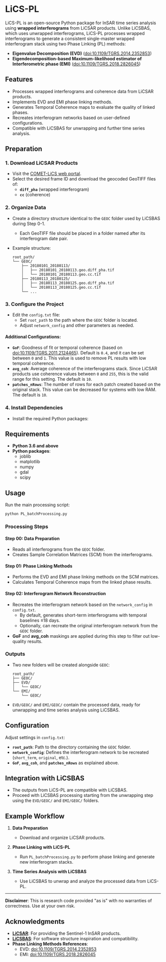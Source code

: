 
# LiCS-PL

LiCS-PL is an open-source Python package for InSAR time series analysis using **wrapped interferograms** from LiCSAR products. Unlike LiCSBAS, which uses unwrapped interferograms, LiCS-PL processes wrapped interferograms to generate a consistent single-master wrapped interferogram stack using two Phase Linking (PL) methods:

- **Eigenvalue Decomposition (EVD)** ([doi:10.1109/TGRS.2014.2352853](https://doi.org/10.1109/TGRS.2014.2352853))
- **Eigendecomposition-based Maximum-likelihood estimator of Interferometric phase (EMI)** ([doi:10.1109/TGRS.2018.2826045](https://doi.org/10.1109/TGRS.2018.2826045))

## Features

- Processes wrapped interferograms and coherence data from LiCSAR products.
- Implements EVD and EMI phase linking methods.
- Generates Temporal Coherence maps to evaluate the quality of linked phases.
- Recreates interferogram networks based on user-defined configurations.
- Compatible with LiCSBAS for unwrapping and further time series analysis.

## Preparation

### 1. Download LiCSAR Products

- Visit the [COMET-LiCS web portal](https://comet.nerc.ac.uk/COMET-LiCS-portal/).
- Select the desired frame ID and download the geocoded GeoTIFF files of:
  - **`diff_pha`** (wrapped interferogram)
  - **`cc`** (coherence)

### 2. Organize Data

- Create a directory structure identical to the `GEOC` folder used by LiCSBAS during Step 0-1.
  - Each GeoTIFF file should be placed in a folder named after its interferogram date pair.
- Example structure:

  ```
  root_path/
  └── GEOC/
      ├── 20180101_20180113/
      │   ├── 20180101_20180113.geo.diff_pha.tif
      │   └── 20180101_20180113.geo.cc.tif
      ├── 20180113_20180125/
      │   ├── 20180113_20180125.geo.diff_pha.tif
      │   └── 20180113_20180125.geo.cc.tif
      └── ...
  ```

### 3. Configure the Project

- Edit the `config.txt` file:
  - Set `root_path` to the path where the `GEOC` folder is located.
  - Adjust `network_config` and other parameters as needed.

#### Additional Configurations:

- **`GoF`**: Goodness of fit or temporal coherence (based on [doi:10.1109/TGRS.2011.2124465](https://doi.org/10.1109/TGRS.2011.2124465)). Default is `0.4`, and it can be set between `0` and `1`. This value is used to remove PL results with low temporal coherence.
- **`avg_coh`**: Average coherence of the interferograms stack. Since LiCSAR products use coherence values between `0` and `255`, this is the valid range for this setting. The default is `10`.
- **`patches_nRows`**: The number of rows for each patch created based on the original stack. This value can be decreased for systems with low RAM. The default is `10`.

### 4. Install Dependencies

- Install the required Python packages:

## Requirements

- **Python 3.6 and above**
- **Python packages**:
  - joblib
  - matplotlib
  - numpy
  - gdal
  - scipy

## Usage

Run the main processing script:

```bash
python PL_batchProcessing.py
```

### Processing Steps

#### **Step 00: Data Preparation**

- Reads all interferograms from the `GEOC` folder.
- Creates Sample Correlation Matrices (SCM) from the interferograms.

#### **Step 01: Phase Linking Methods**

- Performs the EVD and EMI phase linking methods on the SCM matrices.
- Calculates Temporal Coherence maps from the linked phase results.

#### **Step 02: Interferogram Network Reconstruction**

- Recreates the interferogram network based on the `network_config` in `config.txt`.
  - By default, generates short-term interferograms with temporal baselines ≤18 days.
  - Optionally, can recreate the original interferogram network from the `GEOC` folder.
- **GoF** and **avg_coh** maskings are applied during this step to filter out low-quality results.

### Outputs

- Two new folders will be created alongside `GEOC`:

  ```
  root_path/
  ├── GEOC/
  ├── EVD/
  │   └── GEOC/
  └── EMI/
      └── GEOC/
  ```

- `EVD/GEOC/` and `EMI/GEOC/` contain the processed data, ready for unwrapping and time series analysis using LiCSBAS.

## Configuration

Adjust settings in `config.txt`:

- **`root_path`**: Path to the directory containing the `GEOC` folder.
- **`network_config`**: Defines the interferogram network to be recreated (`short_term`, `original`, etc.).
- **`GoF`**, **`avg_coh`**, and **`patches_nRows`** as explained above.

## Integration with LiCSBAS

- The outputs from LiCS-PL are compatible with LiCSBAS.
- Proceed with LiCSBAS processing starting from the unwrapping step using the `EVD/GEOC/` and `EMI/GEOC/` folders.

## Example Workflow

1. **Data Preparation**

   - Download and organize LiCSAR products.

2. **Phase Linking with LiCS-PL**

   - Run `PL_batchProcessing.py` to perform phase linking and generate new interferogram stacks.

3. **Time Series Analysis with LiCSBAS**

   - Use LiCSBAS to unwrap and analyze the processed data from LiCS-PL.

---

**Disclaimer**: This is research code provided "as is" with no warranties of correctness. Use at your own risk.

## Acknowledgments

- **[LiCSAR](https://comet.nerc.ac.uk/COMET-LiCS-portal/)**: For providing the Sentinel-1 InSAR products.
- **[LiCSBAS](https://github.com/comet-licsar/LiCSBAS)**: For software structure inspiration and compatibility.
- **Phase Linking Methods References**:
  - EVD: [doi:10.1109/TGRS.2014.2352853](https://doi.org/10.1109/TGRS.2014.2352853)
  - EMI: [doi:10.1109/TGRS.2018.2826045](https://doi.org/10.1109/TGRS.2018.2826045)
